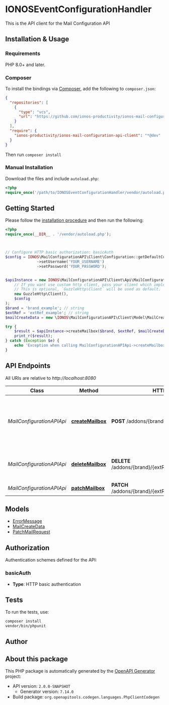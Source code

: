 <!--
SPDX-FileCopyrightText: 2025 STRATO GmbH
SPDX-License-Identifier: AGPL-3.0-or-later
-->

# IONOSEventConfigurationHandler

This is the API client for the Mail Configuration API


## Installation & Usage

### Requirements

PHP 8.0+ and later.

### Composer

To install the bindings via [Composer](https://getcomposer.org/), add the following to `composer.json`:

```json
{
  "repositories": [
    {
      "type": "vcs",
      "url": "https://github.com/ionos-productivity/ionos-mail-configuration-api-client.git"
    }
  ],
  "require": {
    "ionos-productivity/ionos-mail-configuration-api-client": "*@dev"
  }
}
```

Then run `composer install`

### Manual Installation

Download the files and include `autoload.php`:

```php
<?php
require_once('/path/to/IONOSEventConfigurationHandler/vendor/autoload.php');
```

## Getting Started

Please follow the [installation procedure](#installation--usage) and then run the following:

```php
<?php
require_once(__DIR__ . '/vendor/autoload.php');



// Configure HTTP basic authorization: basicAuth
$config = IONOS\MailConfigurationAPI\Client\Configuration::getDefaultConfiguration()
              ->setUsername('YOUR_USERNAME')
              ->setPassword('YOUR_PASSWORD');


$apiInstance = new IONOS\MailConfigurationAPI\Client\Api\MailConfigurationAPIApi(
    // If you want use custom http client, pass your client which implements `GuzzleHttp\ClientInterface`.
    // This is optional, `GuzzleHttp\Client` will be used as default.
    new GuzzleHttp\Client(),
    $config
);
$brand = 'brand_example'; // string
$extRef = 'extRef_example'; // string
$mailCreateData = new \IONOS\MailConfigurationAPI\Client\Model\MailCreateData(); // \IONOS\MailConfigurationAPI\Client\Model\MailCreateData

try {
    $result = $apiInstance->createMailbox($brand, $extRef, $mailCreateData);
    print_r($result);
} catch (Exception $e) {
    echo 'Exception when calling MailConfigurationAPIApi->createMailbox: ', $e->getMessage(), PHP_EOL;
}

```

## API Endpoints

All URIs are relative to *http://localhost:8080*

Class | Method | HTTP request | Description
------------ | ------------- | ------------- | -------------
*MailConfigurationAPIApi* | [**createMailbox**](docs/Api/MailConfigurationAPIApi.md#createmailbox) | **POST** /addons/{brand}/{extRef}/mail | Creates a mailbox on IONOS plattform that is used for nextcloud user
*MailConfigurationAPIApi* | [**deleteMailbox**](docs/Api/MailConfigurationAPIApi.md#deletemailbox) | **DELETE** /addons/{brand}/{extRef}/mail/{nextcloudUserId} | Deletes mailbox for given nextcloud user
*MailConfigurationAPIApi* | [**patchMailbox**](docs/Api/MailConfigurationAPIApi.md#patchmailbox) | **PATCH** /addons/{brand}/{extRef}/mail/{nextcloudUserId} | update maildata

## Models

- [ErrorMessage](docs/Model/ErrorMessage.md)
- [MailCreateData](docs/Model/MailCreateData.md)
- [PatchMailRequest](docs/Model/PatchMailRequest.md)

## Authorization

Authentication schemes defined for the API:
### basicAuth

- **Type**: HTTP basic authentication

## Tests

To run the tests, use:

```bash
composer install
vendor/bin/phpunit
```

## Author



## About this package

This PHP package is automatically generated by the [OpenAPI Generator](https://openapi-generator.tech) project:

- API version: `2.0.0-SNAPSHOT`
    - Generator version: `7.14.0`
- Build package: `org.openapitools.codegen.languages.PhpClientCodegen`
